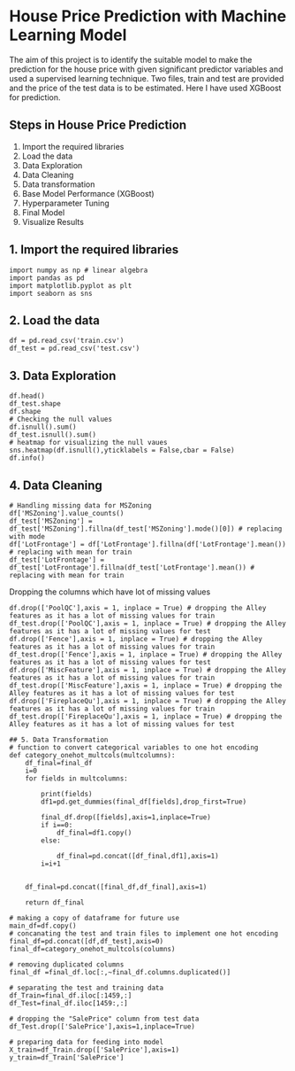 # House Price Prediction with Machine Learning Model

The aim of this project is to identify the suitable model to make the prediction for the house price with given significant predictor variables and used a supervised learning technique. Two files, train and test are provided and the price of the test data is to be estimated. Here I have used XGBoost for prediction.


## Steps in House Price Prediction
1. Import the required libraries
2. Load the data
3. Data Exploration
4. Data Cleaning
5. Data transformation
6. Base Model Performance (XGBoost)
7. Hyperparameter Tuning
8. Final Model
9. Visualize Results

## 1. Import the required libraries
```
import numpy as np # linear algebra
import pandas as pd
import matplotlib.pyplot as plt
import seaborn as sns
```
## 2. Load the data
```
df = pd.read_csv('train.csv')
df_test = pd.read_csv('test.csv')
```
 ## 3. Data Exploration
 ```
 df.head()
df_test.shape
df.shape
# Checking the null values
df.isnull().sum()
df_test.isnull().sum()
# heatmap for visualizing the null vaues
sns.heatmap(df.isnull(),yticklabels = False,cbar = False)
df.info()
```
## 4. Data Cleaning
```
# Handling missing data for MSZoning
df['MSZoning'].value_counts()
df_test['MSZoning'] = df_test['MSZoning'].fillna(df_test['MSZoning'].mode()[0]) # replacing with mode
df['LotFrontage'] = df['LotFrontage'].fillna(df['LotFrontage'].mean()) # replacing with mean for train
df_test['LotFrontage'] = df_test['LotFrontage'].fillna(df_test['LotFrontage'].mean()) # replacing with mean for train

```
Dropping the columns which have lot of missing values
```
df.drop(['PoolQC'],axis = 1, inplace = True) # dropping the Alley features as it has a lot of missing values for train
df_test.drop(['PoolQC'],axis = 1, inplace = True) # dropping the Alley features as it has a lot of missing values for test
df.drop(['Fence'],axis = 1, inplace = True) # dropping the Alley features as it has a lot of missing values for train
df_test.drop(['Fence'],axis = 1, inplace = True) # dropping the Alley features as it has a lot of missing values for test
df.drop(['MiscFeature'],axis = 1, inplace = True) # dropping the Alley features as it has a lot of missing values for train
df_test.drop(['MiscFeature'],axis = 1, inplace = True) # dropping the Alley features as it has a lot of missing values for test
df.drop(['FireplaceQu'],axis = 1, inplace = True) # dropping the Alley features as it has a lot of missing values for train
df_test.drop(['FireplaceQu'],axis = 1, inplace = True) # dropping the Alley features as it has a lot of missing values for test

```

```
## 5. Data Transformation
# function to convert categorical variables to one hot encoding
def category_onehot_multcols(multcolumns):
    df_final=final_df
    i=0
    for fields in multcolumns:
        
        print(fields)
        df1=pd.get_dummies(final_df[fields],drop_first=True)
        
        final_df.drop([fields],axis=1,inplace=True)
        if i==0:
            df_final=df1.copy()
        else:
            
            df_final=pd.concat([df_final,df1],axis=1)
        i=i+1
       
        
    df_final=pd.concat([final_df,df_final],axis=1)
        
    return df_final

```

```
# making a copy of dataframe for future use
main_df=df.copy()
# concanating the test and train files to implement one hot encoding
final_df=pd.concat([df,df_test],axis=0)
final_df=category_onehot_multcols(columns)
```

```
# removing duplicated columns
final_df =final_df.loc[:,~final_df.columns.duplicated()]
```

```
# separating the test and training data
df_Train=final_df.iloc[:1459,:]
df_Test=final_df.iloc[1459:,:]
```

```
# dropping the "SalePrice" column from test data
df_Test.drop(['SalePrice'],axis=1,inplace=True)
```

```
# preparing data for feeding into model
X_train=df_Train.drop(['SalePrice'],axis=1)
y_train=df_Train['SalePrice']
```
